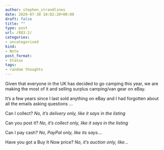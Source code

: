 ```yaml
---
author: stephen_strandlines
date: 2020-07-30 10:02:20+00:00
draft: false
title: ""
type: post
url: /883-2/
categories:
- uncategorised
kind:
- Note
post_format:
- Status
tags:
- random thoughts
---
```


Given that everyone in the UK has decided to go camping this year, we are making the most of it and selling surplus camping/van gear on eBay.

It’s a few years since I last sold anything on eBay and I had forgotten about all the emails asking questions …

Can I collect? _No, it’s delivery only, like it says in the listing_

Can you post it? _No, it’s collect only, like it says in the listing_

Can I pay cash? _No, PayPal only, like its says…._

Have you got a Buy It Now price? _No, it’s auction only, like…_
